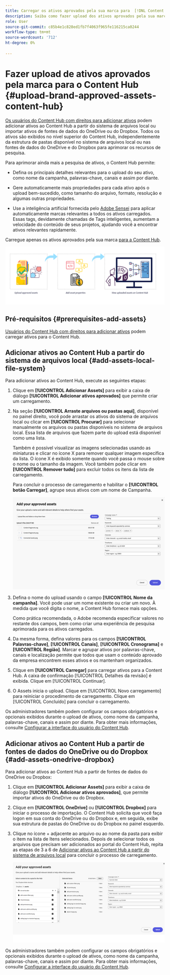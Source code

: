 ```yaml
---
title: Carregar os ativos aprovados pela sua marca para  [!DNL Content Hub]
description: Saiba como fazer upload dos ativos aprovados pela sua marca para o Content Hub
role: User
source-git-commit: c85b4e1c828ed1fb7f4063f965fe116215ca0244
workflow-type: tm+mt
source-wordcount: '712'
ht-degree: 0%

---
```



# Fazer upload de ativos aprovados pela marca para o Content Hub {#upload-brand-approved-assets-content-hub}

[Os usuários do Content Hub com direitos para adicionar ativos](/help/assets/deploy-content-hub.md#onboard-content-hub-users-add-assets) podem adicionar ativos ao Content Hub a partir do sistema de arquivos local ou importar ativos de fontes de dados do OneDrive ou do Dropbox. Todos os ativos são exibidos no nível superior do Content Hub, independentemente da estrutura de pastas disponível no sistema de arquivos local ou nas fontes de dados do OneDrive e do Dropbox para aprimorar os recursos de pesquisa.

Para aprimorar ainda mais a pesquisa de ativos, o Content Hub permite:

* Defina os principais detalhes relevantes para o upload do seu ativo, como nome da campanha, palavras-chave, canais e assim por diante.

* Gere automaticamente mais propriedades para cada ativo após o upload bem-sucedido, como tamanho do arquivo, formato, resolução e algumas outras propriedades.

* Use a inteligência artificial fornecida pelo [Adobe Sensei](https://www.adobe.com/br/sensei.html) para aplicar automaticamente marcas relevantes a todos os ativos carregados. Essas tags, devidamente chamadas de Tags inteligentes, aumentam a velocidade do conteúdo de seus projetos, ajudando você a encontrar ativos relevantes rapidamente.

Carregue apenas os ativos aprovados pela sua marca [para a Content Hub](/help/assets/approve-assets.md).

![Carregar ativos aprovados pela marca](assets/upload-brand-approved-assets.png)

## Pré-requisitos {#prerequisites-add-assets}

[Usuários do Content Hub com direitos para adicionar ativos](/help/assets/deploy-content-hub.md#onboard-content-hub-users-add-assets) podem carregar ativos para o Content Hub.

## Adicionar ativos ao Content Hub a partir do sistema de arquivos local {#add-assets-local-file-system}

Para adicionar ativos ao Content Hub, execute as seguintes etapas:

1. Clique em **[!UICONTROL Adicionar Assets]** para exibir a caixa de diálogo **[!UICONTROL Adicionar ativos aprovados]** que permite criar um carregamento.

1. Na seção **[!UICONTROL Arraste arquivos ou pastas aqui]**, disponível no painel direito, você pode arrastar os ativos do sistema de arquivos local ou clicar em **[!UICONTROL Procurar]** para selecionar manualmente os arquivos ou pastas disponíveis no sistema de arquivos local. Essa lista de arquivos que fazem parte do upload está disponível como uma lista.


   Também é possível visualizar as imagens selecionadas usando as miniaturas e clicar no ícone X para remover qualquer imagem específica da lista. O ícone X é exibido somente quando você passa o mouse sobre o nome ou o tamanho da imagem. Você também pode clicar em **[!UICONTROL Remover tudo]** para excluir todos os itens da lista de carregamento.

   Para concluir o processo de carregamento e habilitar o **[!UICONTROL botão Carregar]**, agrupe seus ativos com um nome de Campanha.

   ![Carregar ativos para o Content Hub](assets/upload-assets-content-hub.png)

1. Defina o nome do upload usando o campo **[!UICONTROL Nome da campanha]**. Você pode usar um nome existente ou criar um novo. À medida que você digita o nome, a Content Hub fornece mais opções. <!--You can define multiple Campaign names for your upload. While you are typing a name, either click anywhere else within the dialog box or press the `,` (Comma) key to register the name.-->

   Como prática recomendada, o Adobe recomenda especificar valores no restante dos campos, bem como criar uma experiência de pesquisa aprimorada para os ativos carregados.

1. Da mesma forma, defina valores para os campos **[!UICONTROL Palavras-chave]**, **[!UICONTROL Canais]**, **[!UICONTROL Cronograma]** e **[!UICONTROL Região]**. Marcar e agrupar ativos por palavras-chave, canais e localização permite que todos que usam o conteúdo aprovado da empresa encontrem esses ativos e os mantenham organizados.

1. Clique em **[!UICONTROL Carregar]** para carregar ativos para a Content Hub. A caixa de confirmação [!UICONTROL Detalhes da revisão] é exibida. Clique em [!UICONTROL Continuar].

1. O Assets inicia o upload. Clique em [!UICONTROL Novo carregamento] para reiniciar o procedimento de carregamento. Clique em [!UICONTROL Concluído] para concluir o carregamento.

Os administradores também podem configurar os campos obrigatórios e opcionais exibidos durante o upload de ativos, como nome da campanha, palavras-chave, canais e assim por diante. Para obter mais informações, consulte [Configurar a interface do usuário do Content Hub](configure-content-hub-ui-options.md#configure-upload-options-content-hub).


## Adicionar ativos ao Content Hub a partir de fontes de dados do OneDrive ou do Dropbox {#add-assets-onedrive-dropbox}

Para adicionar ativos ao Content Hub a partir de fontes de dados do OneDrive ou Dropbox:

1. Clique em **[!UICONTROL Adicionar Assets]** para exibir a caixa de diálogo **[!UICONTROL Adicionar ativos aprovados]**, que permite importar ativos do OneDrive ou do Dropbox.

1. Clique em **[!UICONTROL OneDrive]** ou **[!UICONTROL Dropbox]** para iniciar o processo de importação. O Content Hub solicita que você faça logon em sua conta do OneDrive ou do Dropbox e, em seguida, exibe sua estrutura de pastas do OneDrive ou do Dropbox no painel esquerdo.

1. Clique no ícone + adjacente ao arquivo ou ao nome da pasta para exibir o item na lista de Itens selecionados. Depois de selecionar todos os arquivos que precisam ser adicionados ao portal do Content Hub, repita as etapas de 3 a 6 de [Adicionar ativos ao Content Hub a partir do sistema de arquivos local](#add-assets-local-file-system) para concluir o processo de carregamento.

   ![Carregar ativos para o Content Hub a partir do OneDrive ou Dropbox](assets/add-assets-onedrive-dropbox.png)

Os administradores também podem configurar os campos obrigatórios e opcionais exibidos durante o upload de ativos, como nome da campanha, palavras-chave, canais e assim por diante. Para obter mais informações, consulte [Configurar a interface do usuário do Content Hub](configure-content-hub-ui-options.md#configure-upload-options-content-hub).

